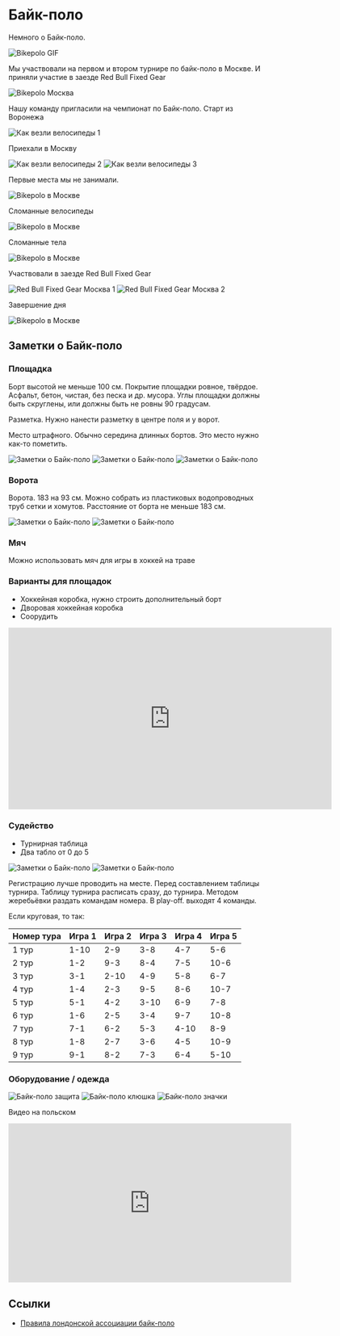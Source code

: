 # Байк-поло

Немного о Байк-поло.

![Bikepolo GIF](./bikepolo.gif)

Мы участвовали на первом и втором турнире по байк-поло в Москве. И приняли участие в заезде Red Bull Fixed Gear

![Bikepolo Москва](./bike-polo-msk-2.jpg)

Нашу команду пригласили на чемпионат по Байк-поло. Старт из Воронежа

![Как везли велосипеды 1](./bikepolo-auto-1.jpg)

Приехали в Москву

![Как везли велосипеды 2](./bikepolo-auto-2.jpg)
![Как везли велосипеды 3](./bikepolo-auto-3.jpg)

Первые места мы не занимали.

![Bikepolo в Москве](./bikepolo-insta-1.png)

Сломанные велосипеды

![Bikepolo в Москве](./bikepolo-insta-2.png)

Сломанные тела

![Bikepolo в Москве](./bikepolo-insta-3.png)

Участвовали в заезде Red Bull Fixed Gear

![Red Bull Fixed Gear Москва 1](./red-bull-fixed-gear-msk-1.png)
![Red Bull Fixed Gear Москва 2](./red-bull-fixed-gear-msk-2.png)

Завершение дня

![Bikepolo в Москве](./bikepolo-insta-4.png)

## Заметки о Байк-поло

### Площадка

Борт высотой не меньше 100 см. Покрытие площадки ровное, твёрдое. Асфальт, бетон, чистая, без песка и др. мусора.
Углы площадки должны быть скруглены, или должны быть не ровны 90 градусам.

Разметка. Нужно нанести разметку в центре поля и у ворот.

Место штрафного. Обычно середина длинных бортов. Это место нужно как-то пометить.


![Заметки о Байк-поло](./bikepolo-bort-1.jpg)
![Заметки о Байк-поло](./bikepolo-bort-2.jpg)
![Заметки о Байк-поло](./bikepolo-beton.jpg)

### Ворота

Ворота. 183 на 93 см. Можно собрать из пластиковых водопроводных труб сетки и хомутов. Расстояние от борта не меньше 183 см.

![Заметки о Байк-поло](./bikepolo-vorota-1.jpg)
![Заметки о Байк-поло](./bikepolo-vorota-2.jpg)

### Мяч

Можно использовать мяч для игры в хоккей на траве

### Варианты для площадок

* Хоккейная коробка, нужно строить дополнительный борт
* Дворовая хоккейная коробка
* Соорудить

<iframe src="https://player.vimeo.com/video/72505419?color=f01000" width="640" height="360" frameborder="0" allow="autoplay; fullscreen" allowfullscreen></iframe>

### Судейство

* Турнирная таблица
* Два табло от 0 до 5

![Заметки о Байк-поло](./bikepolo-grid.jpg)
![Заметки о Байк-поло](./bikepolo-table.jpg)

Регистрацию лучше проводить на месте. Перед составлением таблицы турнира. Таблицу турнира расписать сразу, до турнира. Методом жеребьёвки раздать командам номера. В play-off. выходят 4 команды.

Если круговая, то так:

| Номер тура | Игра 1 | Игра 2 | Игра 3 | Игра 4 | Игра 5 |
|------------|--------|--------|--------|--------|--------|
| 1 тур	| 1-10	| 2-9	| 3-8	| 4-7	| 5-6	|
| 2 тур	| 1-2	| 9-3	| 8-4	| 7-5	| 10-6	|
| 3 тур	| 3-1	| 2-10	| 4-9	| 5-8	| 6-7	|
| 4 тур	| 1-4	| 2-3	| 9-5	| 8-6	| 10-7	|
| 5 тур	| 5-1	| 4-2	| 3-10	| 6-9	| 7-8	|
| 6 тур	| 1-6	| 2-5	| 3-4	| 9-7	| 10-8	|
| 7 тур	| 7-1	| 6-2	| 5-3	| 4-10	| 8-9	|
| 8 тур	| 1-8	| 2-7	| 3-6	| 4-5	| 10-9	|
| 9 тур	| 9-1	| 8-2	| 7-3	| 6-4	| 5-10	|

### Оборудование / одежда

![Байк-поло защита](./bikepolo-zaschita.jpg)
![Байк-поло клюшка](./bikepolo-klushka.jpg)
![Байк-поло значки](./bikepolo-znachki.jpg)

Видео на польском

<iframe width="560" height="315" src="https://www.youtube.com/embed/IjA9lK7aVMc" frameborder="0" allow="accelerometer; autoplay; encrypted-media; gyroscope; picture-in-picture" allowfullscreen></iframe>

## Ссылки

* [Правила лондонской ассоциации байк-поло](http://www.velo-kursk.ru/forum/viewtopic.php?f=53&t=3989)
